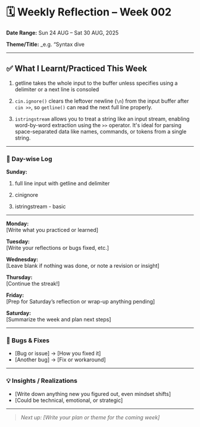 # 🗓️ Weekly Reflection – Week 002

**Date Range:** Sun 24 AUG – Sat 30 AUG, 2025

**Theme/Title:** _e.g. “Syntax dive

---

## ✅ What I Learnt/Practiced This Week

1. getline takes the whole input to the buffer unless specifies using a delimiter or a next line is consoled

2. `cin.ignore()` clears the leftover newline (`\n`) from the input buffer after `cin >>`, so `getline()` can read the next full line properly.

3. `istringstream` allows you to treat a string like an input stream, enabling word-by-word extraction using the `>>` operator. It's ideal for parsing space-separated data like names, commands, or tokens from a single string.

---

### 📆 Day-wise Log

**Sunday:**

1. full line input with getline and delimiter

2. cinignore

3. istringstream - basic

---

**Monday:**  
[Write what you practiced or learned]

**Tuesday:**  
[Write your reflections or bugs fixed, etc.]

**Wednesday:**  
[Leave blank if nothing was done, or note a revision or insight]

**Thursday:**  
[Continue the streak!]

**Friday:**  
[Prep for Saturday’s reflection or wrap-up anything pending]

**Saturday:**  
[Summarize the week and plan next steps]

---

### 🧩 Bugs & Fixes

- [Bug or issue] → [How you fixed it]  
- [Another bug] → [Fix or workaround]

---

### 💡 Insights / Realizations

- [Write down anything new you figured out, even mindset shifts]
- [Could be technical, emotional, or strategic]

---

> _Next up: [Write your plan or theme for the coming week]_
